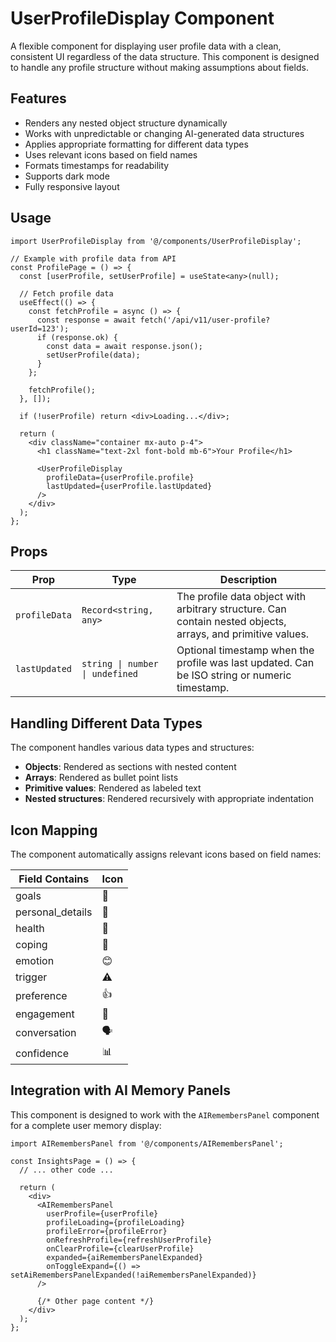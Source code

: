 # UserProfileDisplay Component

A flexible component for displaying user profile data with a clean, consistent UI regardless of the data structure. This component is designed to handle any profile structure without making assumptions about fields.

## Features

- Renders any nested object structure dynamically
- Works with unpredictable or changing AI-generated data structures
- Applies appropriate formatting for different data types
- Uses relevant icons based on field names
- Formats timestamps for readability
- Supports dark mode
- Fully responsive layout

## Usage

```tsx
import UserProfileDisplay from '@/components/UserProfileDisplay';

// Example with profile data from API
const ProfilePage = () => {
  const [userProfile, setUserProfile] = useState<any>(null);
  
  // Fetch profile data
  useEffect(() => {
    const fetchProfile = async () => {
      const response = await fetch('/api/v11/user-profile?userId=123');
      if (response.ok) {
        const data = await response.json();
        setUserProfile(data);
      }
    };
    
    fetchProfile();
  }, []);
  
  if (!userProfile) return <div>Loading...</div>;
  
  return (
    <div className="container mx-auto p-4">
      <h1 className="text-2xl font-bold mb-6">Your Profile</h1>
      
      <UserProfileDisplay 
        profileData={userProfile.profile} 
        lastUpdated={userProfile.lastUpdated} 
      />
    </div>
  );
};
```

## Props

| Prop | Type | Description |
|------|------|-------------|
| `profileData` | `Record<string, any>` | The profile data object with arbitrary structure. Can contain nested objects, arrays, and primitive values. |
| `lastUpdated` | `string \| number \| undefined` | Optional timestamp when the profile was last updated. Can be ISO string or numeric timestamp. |

## Handling Different Data Types

The component handles various data types and structures:

- **Objects**: Rendered as sections with nested content
- **Arrays**: Rendered as bullet point lists
- **Primitive values**: Rendered as labeled text
- **Nested structures**: Rendered recursively with appropriate indentation

## Icon Mapping

The component automatically assigns relevant icons based on field names:

| Field Contains | Icon |
|---------------|------|
| goals | 🎯 |
| personal_details | 👤 |
| health | 🏥 |
| coping | 🧠 |
| emotion | 😊 |
| trigger | ⚠️ |
| preference | 👍 |
| engagement | 💬 |
| conversation | 🗣️ |
| confidence | 📊 |

## Integration with AI Memory Panels

This component is designed to work with the `AIRemembersPanel` component for a complete user memory display:

```tsx
import AIRemembersPanel from '@/components/AIRemembersPanel';

const InsightsPage = () => {
  // ... other code ...

  return (
    <div>
      <AIRemembersPanel
        userProfile={userProfile}
        profileLoading={profileLoading}
        profileError={profileError}
        onRefreshProfile={refreshUserProfile}
        onClearProfile={clearUserProfile}
        expanded={aiRemembersPanelExpanded}
        onToggleExpand={() => setAiRemembersPanelExpanded(!aiRemembersPanelExpanded)}
      />
      
      {/* Other page content */}
    </div>
  );
};
```